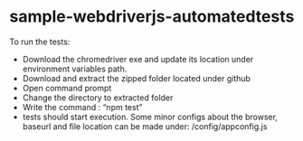 # sample-webdriverjs-automatedtests
To run the tests:
- Download the chromedriver exe and update its location under environment variables path.
- Download and extract the zipped folder located under github
- Open command prompt
- Change the directory to extracted folder 
- Write the command : “npm test”
- tests should start execution.
Some minor configs about the browser, baseurl and file location can be made under: /config/appconfig.js
